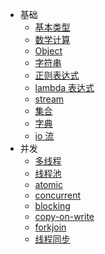 - 基础
  - [基本类型](java-基本类型.md)
  - [数学计算](java-数学计算.md)
  - [Object](java-object.md)
  - [字符串](java-字符串.md)
  - [正则表达式](java-正则表达式.md)
  - [lambda 表达式](java-lambda-表达式.md)
  - [stream](java-stream.md)
  - [集合](java-集合.md)
  - [字典](java-字典.md)
  - [io 流](java-io-流.md)
- 并发
  - [多线程](java-多线程.md)
  - [线程池](java-线程池.md)
  - [atomic](java-atomic.md)
  - [concurrent](java-concurrent.md)
  - [blocking](java-blocking.md)
  - [copy-on-write](java-copy-on-write.md)
  - [forkjoin](java-forkjoin.md)
  - [线程同步](java-线程同步.md)
